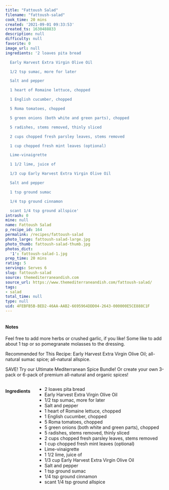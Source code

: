 ```yaml
---
title: "Fattoush Salad"
filename: "fattoush-salad"
cook_time: 20 mins
created: '2021-09-01 09:33:53'
created_ts: 1630488833
description: null
difficulty: null
favorite: 0
image_url: null
ingredients: '2 loaves pita bread

  Early Harvest Extra Virgin Olive Oil

  1/2 tsp sumac, more for later

  Salt and pepper

  1 heart of Romaine lettuce, chopped

  1 English cucumber, chopped

  5 Roma tomatoes, chopped

  5 green onions (both white and green parts), chopped

  5 radishes, stems removed, thinly sliced

  2 cups chopped fresh parsley leaves, stems removed

  1 cup chopped fresh mint leaves (optional)

  Lime-vinaigrette

  1 1/2 lime, juice of

  1/3 cup Early Harvest Extra Virgin Olive Oil

  Salt and pepper

  1 tsp ground sumac

  1/4 tsp ground cinnamon

  scant 1/4 tsp ground allspice'
intrash: 0
mine: null
name: Fattoush Salad
p_recipe_id: 164
permalink: /recipes/fattoush-salad
photo_large: fattoush-salad-large.jpg
photo_thumb: fattoush-salad-thumb.jpg
photos_dict:
  '1': fattoush-salad-1.jpg
prep_time: 20 mins
rating: 5
servings: Serves 6
slug: fattoush-salad
source: themediterraneandish.com
source_url: https://www.themediterraneandish.com/fattoush-salad/
tags:
- salad
total_time: null
type: null
uid: 4FEBFB5B-BED2-46AA-AAB2-6695964DDD04-2643-000000E5CE888C1F
---
```

<div class="large-8 medium-7 columns" id="writeup">		<div id="notes"><h4>Notes</h4>
<div class="box box-notes"><p>Feel free to add more herbs or crushed garlic, if you like! Some like to add about 1 tsp or so pomegranate molasses to the dressing.</p>
<p>Recommended for This Recipe: Early Harvest Extra Virgin Olive Oil; all-natural sumac spice; all-natural allspice.</p>
<p>SAVE! Try our Ultimate Mediterranean Spice Bundle! Or create your own 3-pack or 6-pack of premium all-natural and organic spices!</p>
</div></div>	</div><!-- #writeup -->
</div><!-- #row-one -->
<div class="row" id="row-two">	<div class="medium-4 small-5 columns" id="ingredients"><h4>Ingredients</h4><div class="box box-ingredients content"><ul>
<li>2 loaves pita bread</li>
<li>Early Harvest Extra Virgin Olive Oil</li>
<li>1/2 tsp sumac, more for later</li>
<li>Salt and pepper</li>
<li>1 heart of Romaine lettuce, chopped</li>
<li>1 English cucumber, chopped</li>
<li>5 Roma tomatoes, chopped</li>
<li>5 green onions (both white and green parts), chopped</li>
<li>5 radishes, stems removed, thinly sliced</li>
<li>2 cups chopped fresh parsley leaves, stems removed</li>
<li>1 cup chopped fresh mint leaves (optional)</li>
<li>Lime-vinaigrette</li>
<li>1 1/2 lime, juice of</li>
<li>1/3 cup Early Harvest Extra Virgin Olive Oil</li>
<li>Salt and pepper</li>
<li>1 tsp ground sumac</li>
<li>1/4 tsp ground cinnamon</li>
<li>scant 1/4 tsp ground allspice</li>
</ul>
</div>	</div>	<div class="medium-6 small-7 columns" id="directions">	</div>